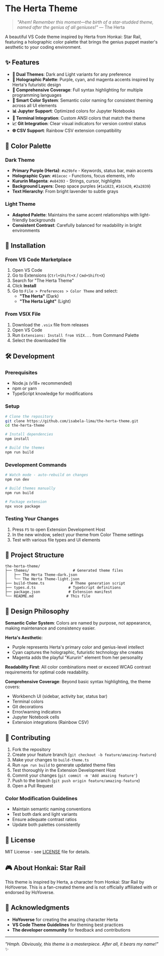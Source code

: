 # The Herta Theme

> *"Ahem! Remember this moment—the birth of a star-studded theme, named after the genius of all geniuses!"* — The Herta

A beautiful VS Code theme inspired by Herta from Honkai: Star Rail, featuring a holographic color palette that brings the genius puppet master's aesthetic to your coding environment.

## ✨ Features

- **🎨 Dual Themes**: Dark and Light variants for any preference
- **🌈 Holographic Palette**: Purple, cyan, and magenta accents inspired by Herta's futuristic design
- **📝 Comprehensive Coverage**: Full syntax highlighting for multiple programming languages
- **🎯 Smart Color System**: Semantic color naming for consistent theming across all UI elements
- **📊 Jupyter Support**: Optimized colors for Jupyter Notebooks
- **🎨 Terminal Integration**: Custom ANSI colors that match the theme
- **📈 Git Integration**: Clear visual indicators for version control status
- **🌐 CSV Support**: Rainbow CSV extension compatibility

## 🎨 Color Palette

### Dark Theme
- **Primary Purple (Herta)**: `#a29bfe` - Keywords, status bar, main accents
- **Holographic Cyan**: `#81ecec` - Functions, focus elements, info
- **Kururin Magenta**: `#e84393` - Strings, cursor, highlights
- **Background Layers**: Deep space purples (`#1a1823`, `#161420`, `#2a2839`)
- **Text Hierarchy**: From bright lavender to subtle grays

### Light Theme
- **Adapted Palette**: Maintains the same accent relationships with light-friendly backgrounds
- **Consistent Contrast**: Carefully balanced for readability in bright environments

## 🚀 Installation

### From VS Code Marketplace
1. Open VS Code
2. Go to Extensions (`Ctrl+Shift+X` / `Cmd+Shift+X`)
3. Search for "The Herta Theme"
4. Click **Install**
5. Go to `File > Preferences > Color Theme` and select:
   - **"The Herta"** (Dark)
   - **"The Herta Light"** (Light)

### From VSIX File
1. Download the `.vsix` file from releases
2. Open VS Code
3. Run `Extensions: Install from VSIX...` from Command Palette
4. Select the downloaded file

## 🛠️ Development

### Prerequisites
- Node.js (v18+ recommended)
- npm or yarn
- TypeScript knowledge for modifications

### Setup
```bash
# Clone the repository
git clone https://github.com/isabela-lima/the-herta-theme.git
cd the-herta-theme

# Install dependencies
npm install

# Build the themes
npm run build
```

### Development Commands
```bash
# Watch mode - auto-rebuild on changes
npm run dev

# Build themes manually
npm run build

# Package extension
npx vsce package
```

### Testing Your Changes
1. Press `F5` to open Extension Development Host
2. In the new window, select your theme from Color Theme settings
3. Test with various file types and UI elements

## 📁 Project Structure

```
the-herta-theme/
├── themes/                    # Generated theme files
│   ├── The Herta Theme-dark.json
│   └── The Herta Theme-light.json
├── build-theme.ts            # Theme generation script
├── types.d.ts               # TypeScript definitions
├── package.json             # Extension manifest
└── README.md               # This file
```

## 🎯 Design Philosophy

**Semantic Color System**: Colors are named by purpose, not appearance, making maintenance and consistency easier.

**Herta's Aesthetic**: 
- Purple represents Herta's primary color and genius-level intellect
- Cyan captures the holographic, futuristic technology she creates
- Magenta adds the playful "Kururin" element from her personality

**Readability First**: All color combinations meet or exceed WCAG contrast requirements for optimal code readability.

**Comprehensive Coverage**: Beyond basic syntax highlighting, the theme covers:
- Workbench UI (sidebar, activity bar, status bar)
- Terminal colors
- Git decorations
- Error/warning indicators
- Jupyter Notebook cells
- Extension integrations (Rainbow CSV)

## 🤝 Contributing

1. Fork the repository
2. Create your feature branch (`git checkout -b feature/amazing-feature`)
3. Make your changes to `build-theme.ts`
4. Run `npm run build` to generate updated theme files
5. Test thoroughly in the Extension Development Host
6. Commit your changes (`git commit -m 'Add amazing feature'`)
7. Push to the branch (`git push origin feature/amazing-feature`)
8. Open a Pull Request

### Color Modification Guidelines
- Maintain semantic naming conventions
- Test both dark and light variants
- Ensure adequate contrast ratios
- Update both palettes consistently

## 📄 License

MIT License - see [LICENSE](LICENSE) file for details.

## 🎮 About Honkai: Star Rail

This theme is inspired by Herta, a character from Honkai: Star Rail by HoYoverse. This is a fan-created theme and is not officially affiliated with or endorsed by HoYoverse.

## 💫 Acknowledgments

- **HoYoverse** for creating the amazing character Herta
- **VS Code Theme Guidelines** for theming best practices
- **The developer community** for feedback and contributions

---

*"Hmph. Obviously, this theme is a masterpiece. After all, it bears my name!"* ✨

